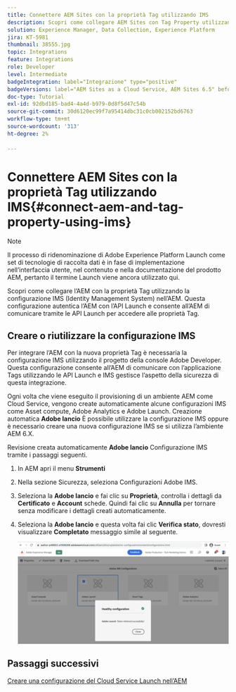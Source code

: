 ```yaml
---
title: Connettere AEM Sites con la proprietà Tag utilizzando IMS
description: Scopri come collegare AEM Sites con Tag Property utilizzando la configurazione IMS nell’AEM. Questa configurazione autentica l’AEM con l’API Launch e consente all’AEM di comunicare tramite le API Launch per accedere alle proprietà Tag.
solution: Experience Manager, Data Collection, Experience Platform
jira: KT-5981
thumbnail: 38555.jpg
topic: Integrations
feature: Integrations
role: Developer
level: Intermediate
badgeIntegration: label="Integrazione" type="positive"
badgeVersions: label="AEM Sites as a Cloud Service, AEM Sites 6.5" before-title="false"
doc-type: Tutorial
exl-id: 92dbd185-bad4-4a4d-b979-0d8f5d47c54b
source-git-commit: 30d6120ec99f7a95414dbc31c0cb002152bd6763
workflow-type: tm+mt
source-wordcount: '313'
ht-degree: 2%

---
```


# Connettere AEM Sites con la proprietà Tag utilizzando IMS{#connect-aem-and-tag-property-using-ims}

>[!NOTE]
>
>Il processo di ridenominazione di Adobe Experience Platform Launch come set di tecnologie di raccolta dati è in fase di implementazione nell’interfaccia utente, nel contenuto e nella documentazione del prodotto AEM, pertanto il termine Launch viene ancora utilizzato qui.

Scopri come collegare l’AEM con la proprietà Tag utilizzando la configurazione IMS (Identity Management System) nell’AEM. Questa configurazione autentica l’AEM con l’API Launch e consente all’AEM di comunicare tramite le API Launch per accedere alle proprietà Tag.

## Creare o riutilizzare la configurazione IMS

Per integrare l’AEM con la nuova proprietà Tag è necessaria la configurazione IMS utilizzando il progetto della console Adobe Developer. Questa configurazione consente all’AEM di comunicare con l’applicazione Tags utilizzando le API Launch e IMS gestisce l’aspetto della sicurezza di questa integrazione.

Ogni volta che viene eseguito il provisioning di un ambiente AEM come Cloud Service, vengono create automaticamente alcune configurazioni IMS come Asset compute, Adobe Analytics e Adobe Launch. Creazione automatica **Adobe lancio** È possibile utilizzare la configurazione IMS oppure è necessario creare una nuova configurazione IMS se si utilizza l’ambiente AEM 6.X.

Revisione creata automaticamente **Adobe lancio** Configurazione IMS tramite i passaggi seguenti.

1. In AEM apri il menu **Strumenti**

1. Nella sezione Sicurezza, seleziona Configurazioni Adobe IMS.

1. Seleziona la **Adobe lancio** e fai clic su **Proprietà**, controlla i dettagli da **Certificato** e **Account** schede. Quindi fai clic su **Annulla** per tornare senza modificare i dettagli creati automaticamente.

1. Seleziona la **Adobe lancio** e questa volta fai clic **Verifica stato**, dovresti visualizzare **Completato** messaggio simile al seguente.

   ![Adobe di configurazione IMS integra per Launch](assets/adobe-launch-healthy-ims-config.png)


## Passaggi successivi

[Creare una configurazione del Cloud Service Launch nell’AEM](create-aem-launch-cloud-service.md)
